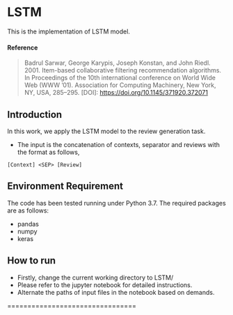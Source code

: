 # LSTM
This is the implementation of LSTM model.

#### Reference
> Badrul Sarwar, George Karypis, Joseph Konstan, and John Riedl. 2001. Item-based collaborative filtering recommendation algorithms. In Proceedings of the 10th international conference on World Wide Web (WWW ’01). Association for Computing Machinery, New York, NY, USA, 285–295. [DOI]: https://doi.org/10.1145/371920.372071


## Introduction
In this work, we apply the LSTM model to the review generation task.
* The input is the concatenation of contexts, separator and reviews with the format as follows,
```
[Context] <SEP> [Review]
```

## Environment Requirement
The code has been tested running under Python 3.7. The required packages are as follows:
* pandas
* numpy
* keras

## How to run
- Firstly, change the current working directory to LSTM/
- Please refer to the jupyter notebook for detailed instructions.
- Alternate the paths of input files in the notebook based on demands.


================================

